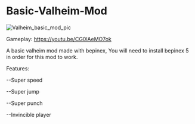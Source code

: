 # Basic-Valheim-Mod

![Valheim_basic_mod_pic](https://github.com/user-attachments/assets/a08eb550-7ecb-4f1c-ad11-769e74efa9c5)

Gameplay: https://youtu.be/CG0lAeMO7ok

A basic valheim mod made with bepinex, You will need to install bepinex 5 in order for this mod to work.

Features:

--Super speed

--Super jump

--Super punch

--Invincible player

